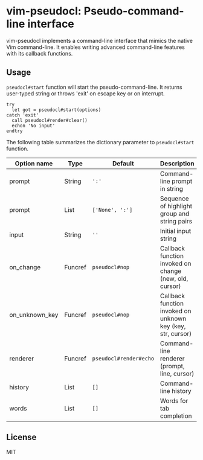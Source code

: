 vim-pseudocl: Pseudo-command-line interface
===========================================

vim-pseudocl implements a command-line interface that mimics the native Vim
command-line. It enables writing advanced command-line features with its
callback functions.

Usage
-----

`pseudocl#start` function will start the pseudo-command-line. It returns
user-typed string or throws 'exit' on escape key or on interrupt.

```vim
try
  let got = pseudocl#start(options)
catch 'exit'
  call pseudocl#render#clear()
  echon 'No input'
endtry
```

The following table summarizes the dictionary parameter to `pseudocl#start`
function.

| Option name    | Type    | Default                | Description                                                 |
| -------------- | ------  | ---------------------- | ----------------------------------------------------------- |
| prompt         | String  | `':'`                  | Command-line prompt in string                               |
| prompt         | List    | `['None', ':']`        | Sequence of highlight group and string pairs                |
| input          | String  | `''`                   | Initial input string                                        |
| on_change      | Funcref | `pseudocl#nop`         | Callback function invoked on change (new, old, cursor)      |
| on_unknown_key | Funcref | `pseudocl#nop`         | Callback function invoked on unknown key (key, str, cursor) |
| renderer       | Funcref | `pseudocl#render#echo` | Command-line renderer (prompt, line, cursor)                |
| history        | List    | `[]`                   | Command-line history                                        |
| words          | List    | `[]`                   | Words for tab completion                                    |

License
-------

MIT

